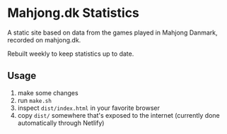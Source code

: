 # Mahjong.dk Statistics
A static site based on data from the games played in Mahjong Danmark, recorded on mahjong.dk.

Rebuilt weekly to keep statistics up to date.

## Usage
1. make some changes
2. run `make.sh`
3. inspect `dist/index.html` in your favorite browser
4. copy `dist/` somewhere that's exposed to the internet (currently done automatically through Netlify)
